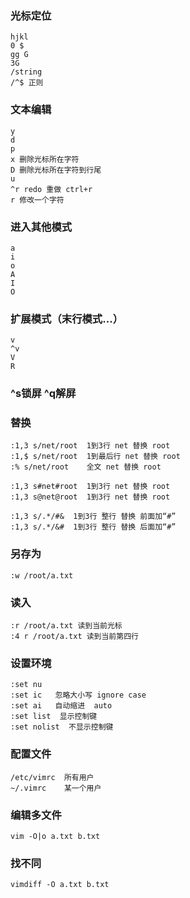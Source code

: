 ### 光标定位

    hjkl
    0 $
    gg G
    3G
    /string
    /^$ 正则
    
### 文本编辑

    y
    d 
    p
    x 删除光标所在字符 
    D 删除光标所在字符到行尾
    u 
    ^r redo 重做 ctrl+r
    r 修改一个字符
    
### 进入其他模式

    a
    i
    o
    A
    I
    O
    
### 扩展模式（末行模式...）

    v
    ^v
    V
    R
    
### ^s锁屏 ^q解屏


### 替换

    :1,3 s/net/root  1到3行 net 替换 root
    :1,$ s/net/root  1到最后行 net 替换 root
    :% s/net/root    全文 net 替换 root
    
    :1,3 s#net#root  1到3行 net 替换 root
    :1,3 s@net@root  1到3行 net 替换 root
    
    :1,3 s/.*/#&  1到3行 整行 替换 前面加“#”
    :1,3 s/.*/&#  1到3行 整行 替换 后面加“#”
    
### 另存为

    :w /root/a.txt
    
### 读入

    :r /root/a.txt 读到当前光标
    :4 r /root/a.txt 读到当前第四行
    
### 设置环境

    :set nu
    :set ic   忽略大小写 ignore case
    :set ai   自动缩进  auto 
    :set list  显示控制键
    :set nolist  不显示控制键
    
### 配置文件

    /etc/vimrc  所有用户
    ~/.vimrc    某一个用户

### 编辑多文件

    vim -O|o a.txt b.txt
    
### 找不同

    vimdiff -O a.txt b.txt
